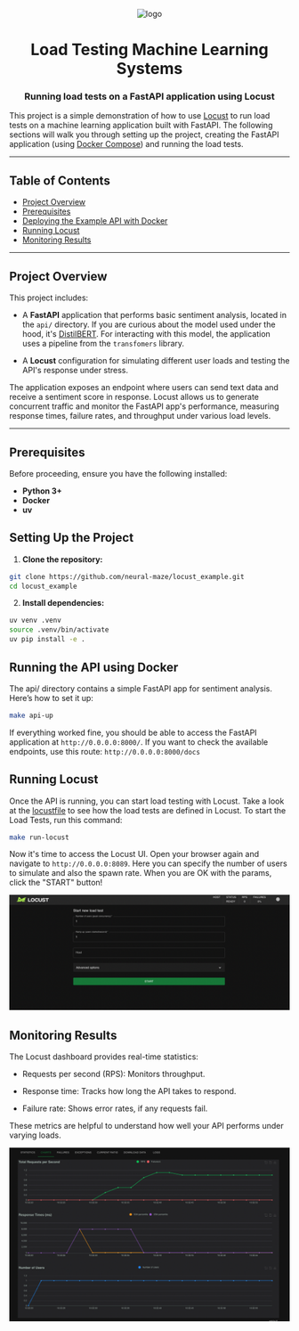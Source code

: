 <p align="center">
    <img alt="logo" src="static/diagram.gif" width=430 />
    <h1 align="center">Load Testing Machine Learning Systems</h1>
    <h3 align="center">Running load tests on a FastAPI application using Locust</h3>
</p>

This project is a simple demonstration of how to use [Locust](https://locust.io/) to run load tests on a machine learning application built with FastAPI. 
The following sections will walk you through setting up the project, creating the FastAPI application (using [Docker Compose](https://docs.docker.com/compose/)) and running the load tests.

---

## Table of Contents
- [Project Overview](#project-overview)
- [Prerequisites](#prerequisites)
- [Deploying the Example API with Docker](#deploying-the-example-api-with-docker)
- [Running Locust](#running-locust)
- [Monitoring Results](#monitoring-results)

---

## Project Overview

This project includes:

- A **FastAPI** application that performs basic sentiment analysis, located in the `api/` directory. If you are curious about the model used under the hood, it's [DistilBERT](https://huggingface.co/docs/transformers/en/model_doc/distilbert). For interacting with this model, the application uses a pipeline from the `transfomers` library.

- A **Locust** configuration for simulating different user loads and testing the API's response under stress.

The application exposes an endpoint where users can send text data and receive a sentiment score in response. Locust allows us to generate concurrent traffic and monitor the FastAPI app's performance, measuring response times, failure rates, and throughput under various load levels.

---

## Prerequisites

Before proceeding, ensure you have the following installed:
- **Python 3+**
- **Docker** 
- **uv** 


## Setting Up the Project

1. **Clone the repository:**

```bash
git clone https://github.com/neural-maze/locust_example.git
cd locust_example
```

2. **Install dependencies:**

```bash
uv venv .venv
source .venv/bin/activate
uv pip install -e .
```

## Running the API using Docker

The api/ directory contains a simple FastAPI app for sentiment analysis. Here’s how to set it up:

```bash
make api-up
```

If everything worked fine, you should be able to access the FastAPI application at `http://0.0.0.0:8000/`. If you want to check the available endpoints, use this route: `http://0.0.0.0:8000/docs`

## Running Locust

Once the API is running, you can start load testing with Locust. Take a look
at the [locustfile](src/locustfile.py) to see how the load tests are defined in Locust. To start the Load Tests, run this command:

```bash
make run-locust
```

Now it's time to access the Locust UI. Open your browser again and navigate to `http://0.0.0.0:8089`. Here you can specify the number of users to simulate and also the spawn rate. When you are OK with the params, click the "START" button! 

![alt text](static/locust_home.png)

## Monitoring Results

The Locust dashboard provides real-time statistics:

- Requests per second (RPS): Monitors throughput.

- Response time: Tracks how long the API takes to respond.

- Failure rate: Shows error rates, if any requests fail.

These metrics are helpful to understand how well your API performs under varying loads.

![alt text](static/locust_graph.png)

